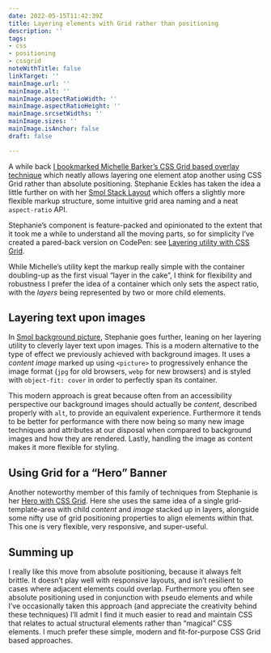 ```yaml
---
date: 2022-05-15T11:42:39Z
title: Layering elements with Grid rather than positioning
description: ''
tags:
- css
- positioning
- cssgrid
noteWithTitle: false
linkTarget: ''
mainImage.url: ''
mainImage.alt: ''
mainImage.aspectRatioWidth: ''
mainImage.aspectRatioHeight: ''
mainImage.srcsetWidths: ''
mainImage.sizes: ''
mainImage.isAnchor: false
draft: false

---
```

A while back [I bookmarked Michelle Barker’s CSS Grid based overlay technique](https://fuzzylogic.me/posts/2021-01-06-a-utility-class-for-covering-elements-on-css-in-real-life/) which neatly allows layering one element atop another using CSS Grid rather than absolute positioning. Stephanie Eckles has taken the idea a little further on with her [Smol Stack Layout](https://smolcss.dev/#smol-stack-layout) which offers a slightly more flexible markup structure, some intuitive grid area naming and a neat `aspect-ratio` API.

Stephanie’s component is feature-packed and opinionated to the extent that it took me a while to understand all the moving parts, so for simplicity I’ve created a pared-back version on CodePen: see [Layering utility with CSS Grid](https://codepen.io/fuzzylogicx/pen/XWZNqqo).

While Michelle’s utility kept the markup really simple with the container doubling-up as the first visual “layer in the cake”, I think for flexibility and robustness I prefer the idea of a container which only sets the aspect ratio, with the _layers_ being represented by two or more child elements.

## Layering text upon images

In [Smol background picture](https://smolcss.dev/#smol-background-picture), Stephanie goes further, leaning on her layering utility to cleverly layer text upon images. This is a modern alternative to the type of effect we previously achieved with background images. It uses a _content image_ marked up using `<picture>` to progressively enhance the image format (`jpg` for old browsers, `webp` for new browsers) and is styled with `object-fit: cover` in order to perfectly span its container.

This modern approach is great because often from an accessibility perspective our background images should actually be _content_, described properly with `alt`, to provide an equivalent experience. Furthermore it tends to be better for performance with there now being so many new image techniques and attributes at our disposal when compared to background images and how they are rendered. Lastly, handling the image as content makes it more flexible for styling.

## Using Grid for a “Hero” Banner

Another noteworthy member of this family of techniques from Stephanie is her [Hero with CSS Grid](https://moderncss.dev/3-popular-website-heroes-created-with-css-grid-layout/). Here she uses the same idea of a single grid-template-area with child _content_ and _image_ stacked up in layers, alongside some nifty use of grid positioning properties to align elements within that. This one is very flexible, very responsive, and super-useful.

## Summing up

I really like this move from absolute positioning, because it always felt brittle. It doesn’t play well with responsive layouts, and isn’t resilient to cases where adjacent elements could overlap. Furthermore you often see absolute positioning used in conjunction with pseudo elements and while I’ve occasionally taken this approach (and appreciate the creativity behind these techniques) I’ll admit I find it much easier to read and maintain CSS that relates to actual structural elements rather than “magical” CSS elements. I much prefer these simple, modern and fit-for-purpose CSS Grid based approaches.